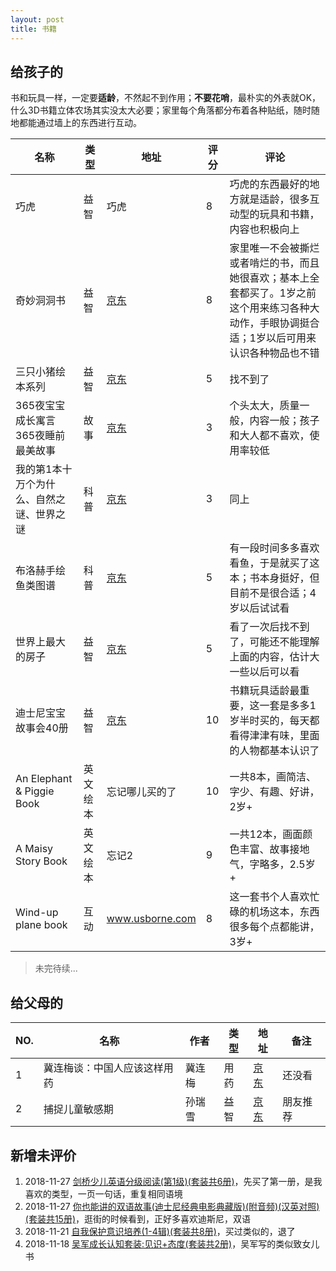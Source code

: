 ```yaml
---
layout: post
title: 书籍
---
```


## 给孩子的

书和玩具一样，一定要**适龄**，不然起不到作用；**不要花哨**，最朴实的外表就OK，什么3D书籍立体农场其实没太大必要；家里每个角落都分布着各种贴纸，随时随地都能通过墙上的东西进行互动。

名称 | 类型 | 地址 | 评分 | 评论 
--- | --- | --- | --- | --- 
巧虎 | 益智 | 巧虎 | 8 | 巧虎的东西最好的地方就是适龄，很多互动型的玩具和书籍，内容也积极向上
奇妙洞洞书 | 益智 | [京东](https://item.jd.com/11249180.html) | 8 | 家里唯一不会被撕烂或者啃烂的书，而且她很喜欢；基本上全套都买了。1岁之前这个用来练习各种大动作，手眼协调挺合适；1岁以后可用来认识各种物品也不错
三只小猪绘本系列 | 益智 | [京东](https://item.jd.com/1465569085.html) | 5 | 找不到了
365夜宝宝成长寓言365夜睡前最美故事 | 故事 | [京东](https://item.jd.com/1519262263.html) | 3 | 个头太大，质量一般，内容一般；孩子和大人都不喜欢，使用率较低
我的第1本十万个为什么、自然之谜、世界之谜 | 科普 | [京东](https://item.jd.com/1497792019.html) | 3 | 同上
布洛赫手绘鱼类图谱 | 科普 | [京东](https://item.jd.com/11866521.html) | 5 | 有一段时间多多喜欢看鱼，于是就买了这本；书本身挺好，但目前不是很合适；4岁以后试试看
世界上最大的房子  | 益智 | [京东](https://item.jd.com/10695864.html) | 5 | 看了一次后找不到了，可能还不能理解上面的内容，估计大一些以后可以看
迪士尼宝宝故事会40册 | 益智 | [京东](https://item.jd.com/11755268.html) | 10 | 书籍玩具适龄最重要，这一套是多多1岁半时买的，每天都看得津津有味，里面的人物都基本认识了
An Elephant & Piggie Book | 英文绘本 | 忘记哪儿买的了 | 10 | 一共8本，画简洁、字少、有趣、好讲，2岁+
A Maisy Story Book | 英文绘本 | 忘记2 | 9 | 一共12本，画面颜色丰富、故事接地气，字略多，2.5岁+
Wind-up plane book | 互动 | www.usborne.com | 8 | 这一套书个人喜欢忙碌的机场这本，东西很多每个点都能讲，3岁+

>未完待续...

## 给父母的

NO. | 名称 | 作者 | 类型 | 地址 | 备注
--- | --- | --- | --- | --- | ---
1 | 冀连梅谈：中国人应该这样用药 | 冀连梅 | 用药 | [京东](https://item.jd.com/11355528.html) | 还没看
2 | 捕捉儿童敏感期 | 孙瑞雪 | 益智 |[京东](https://item.jd.com/11240077.html) | 朋友推荐

## 新增未评价

1. 2018-11-27 [剑桥少儿英语分级阅读(第1级)(套装共6册)](https://www.amazon.cn/gp/product/B00OIRTSAO)，先买了第一册，是我喜欢的类型，一页一句话，重复相同语境
1. 2018-11-27 [你也能讲的双语故事(迪士尼经典电影典藏版)(附音频)(汉英对照)(套装共15册)](https://www.amazon.cn/gp/product/B01MQW6Z7T)，逛街的时候看到，正好多喜欢迪斯尼，双语
1. 2018-11-21 [自我保护意识培养(1-4辑)(套装共8册)](https://www.amazon.cn/gp/product/B01MPXYVEJ)，买过类似的，退了
1. 2018-11-18 [吴军成长认知套装:见识+态度(套装共2册)](https://www.amazon.cn/gp/product/B07JJPDBS5)，吴军写的类似致女儿书
